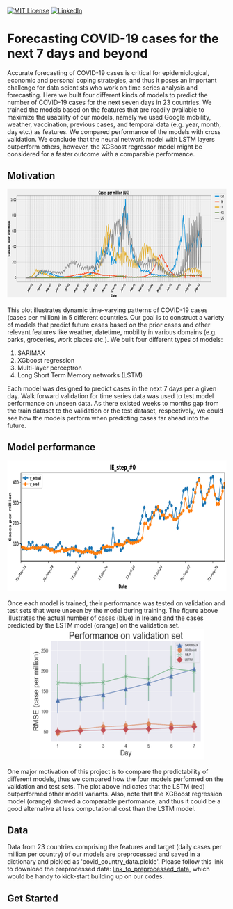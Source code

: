 <!-- PROJECT SHIELDS -->
[![MIT License][license-shield]][license-url]
[![LinkedIn][linkedin-shield]][linkedin-url]

# Forecasting COVID-19 cases for the next 7 days and beyond
Accurate forecasting of COVID-19 cases is critical for epidemiological, economic and personal coping strategies, and thus it poses an important challenge for data scientists who work on time series analysis and forecasting. Here we built four different kinds of models to predict the number of COVID-19 cases for the next 
seven days in 23 countries. We trained the models based on the features that are readily available to maximize the usability of our models, namely we used Google mobility, weather, vaccination, previous cases, and temporal data (e.g. year, month, day etc.) as features. We compared performance of the models with cross validation. We conclude that the neural network model with LSTM layers outperform others, however, the XGBoost regressor model might be considered for a faster outcome with a comparable performance. 

## Motivation
<div align="center">
<a href="https://github.com/parkjlearning/covid19_forecasting/blob/main/Final_report_forecasting_COVID-19_cases.pdf">
<img src="https://github.com/parkjlearning/covid19_forecasting/blob/main/snapshots/covid19_cases_in_5_countries.png" alt="covid19 cases in 5 countries" style="width:800px;height:250px;"></a>
<div align="left">
<br>This plot illustrates dynamic time-varying patterns of COVID-19 cases (cases per million) in 5 different countries. Our goal is to construct a variety of 
models that predict future cases based on the prior cases and other relevant features like weather, datetime, mobility in various domains (e.g. parks, groceries, work places etc.). We built four different types of models: 

 1. SARIMAX 
 2. XGboost regression 
 3. Multi-layer perceptron 
 4. Long Short Term Memory networks (LSTM) 

Each model was designed to predict cases in the next 7 days per a given day. Walk forward validation for time series data was used to test model 
performance on unseen data. As there existed weeks to months gap from the train dataset to the validation or the test dataset, respectively, we could see how 
the models perform when predicting cases far ahead into the future.<br/>

## Model performance
<div align="center">
<a href="https://github.com/parkjlearning/covid19_forecasting/blob/main/Final_report_forecasting_COVID-19_cases.pdf">
<img src="https://github.com/parkjlearning/covid19_forecasting/blob/main/snapshots/model_perform_val_IE.png" style="width:800px;height:300px;"></a>
<div align="left">
<br>Once each model is trained, their performance was tested on validation and test sets that were unseen by the model during training. The figure above illustrates the actual number of cases (blue) in Ireland and the cases predicted by the LSTM model (orange) on the validation set.<br/>  
<div align="center">
<a href="https://github.com/parkjlearning/covid19_forecasting/blob/main/Final_report_forecasting_COVID-19_cases.pdf">
<img src="https://github.com/parkjlearning/covid19_forecasting/blob/main/snapshots/model_comparison.png" style="width:400px;height:300px;"></a>
<div align="left">
<br>One major motivation of this project is to compare the predictability of different models, thus we compared how the four models performed on the validation and test sets. The plot above indicates that the LSTM (red) outperformed other model variants. Also, note that the XGBoost regression model (orange) showed a comparable performance, and thus it could be a good alternative at less computational cost than the LSTM model.<br/>


 
## Data
Data from 23 countries comprising the features and target (daily cases per million per country) of our models are preprocessed and saved in a dictionary and 
  pickled as 'covid_country_data.pickle'. Please follow this link to download the preprocessed data: [link_to_preprocessed_data](https://drive.google.com/file/d/143kFTTcsRNak69rHZMPf0RBxFParhxZU/view), which would be handy to kick-start building up on our codes. 
 
## Get Started



<!-- MARKDOWN LINKS & IMAGES -->
[license-shield]: https://img.shields.io/github/license/othneildrew/Best-README-Template.svg?style=for-the-badge
[license-url]: https://github.com/parkjlearning/covid19_forecasting/blob/main/LICENSE.txt
[linkedin-shield]: https://img.shields.io/badge/-LinkedIn-black.svg?style=for-the-badge&logo=linkedin&colorB=555
[linkedin-url]: https://linkedin.com/in/juncholpark
